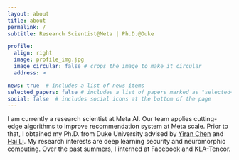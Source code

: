 ```yaml
---
layout: about
title: about
permalink: /
subtitle: Research Scientist@Meta | Ph.D.@Duke

profile:
  align: right
  image: profile_img.jpg
  image_circular: false # crops the image to make it circular
  address: >

news: true  # includes a list of news items
selected_papers: false # includes a list of papers marked as "selected={true}"
social: false  # includes social icons at the bottom of the page
---
```


I am currently a research scientist at Meta AI. Our team applies cutting-edge algorithms to improve recommendation system at Meta scale. Prior to that, I obtained my Ph.D. from Duke University advised by [Yiran Chen](https://cei.pratt.duke.edu/people/yiran-chen) and [Hai Li](https://cei.pratt.duke.edu/people/hai-li). My research interests are deep learning security and neuromorphic computing. Over the past summers, I interned at Facebook and KLA-Tencor.
